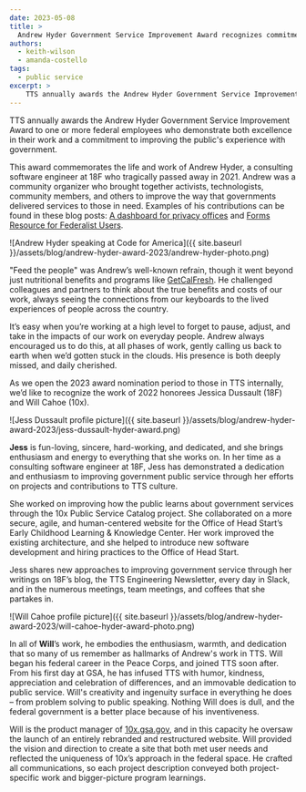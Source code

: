 ```yaml
---
date: 2023-05-08
title: >
  Andrew Hyder Government Service Improvement Award recognizes commitment to serving the public
authors:
  - keith-wilson
  - amanda-costello
tags:
  - public service
excerpt: >
    TTS annually awards the Andrew Hyder Government Service Improvement Award to one or more federal employees who demonstrate both excellence in their work and a commitment to improving the public's experience with government.
---
```

TTS annually awards the Andrew Hyder Government Service Improvement Award to one or more federal employees who demonstrate both excellence in their work and a commitment to improving the public's experience with government.

This award commemorates the life and work of Andrew Hyder, a consulting software engineer at 18F who tragically passed away in 2021. Andrew was a community organizer who brought together activists, technologists, community members, and others to improve the way that governments delivered services to those in need.  Examples of his contributions can be found in these blog posts: [A dashboard for privacy offices](https://18f.gsa.gov/2020/12/15/a-dashboard-for-privacy-offices/) and [Forms Resource for Federalist Users](https://18f.gsa.gov/2020/02/18/forms-resource-federalist/).

![Andrew Hyder speaking at Code for America]({{ site.baseurl }}/assets/blog/andrew-hyder-award-2023/andrew-hyder-photo.png)

"Feed the people" was Andrew’s well-known refrain, though it went beyond just nutritional benefits and programs like [GetCalFresh](https://www.getcalfresh.org/en/about). He challenged colleagues and partners to think about the true benefits and costs of our work, always seeing the connections from our keyboards to the lived experiences of people across the country. 

It’s easy when you’re working at a high level to forget to pause, adjust, and take in the impacts of our work on everyday people. Andrew always encouraged us to do this, at all phases of work, gently calling us back to earth when we’d gotten stuck in the clouds. His presence is both deeply missed, and daily cherished. 

As we open the 2023 award nomination period to those in TTS internally, we’d like to recognize the work of 2022 honorees Jessica Dussault (18F) and Will Cahoe (10x). 

![Jess Dussault profile picture]({{ site.baseurl }}/assets/blog/andrew-hyder-award-2023/jess-dussault-hyder-award.png)

**Jess** is fun-loving, sincere, hard-working, and dedicated, and she brings enthusiasm and energy to everything that she works on.  In her time as a consulting software engineer at 18F, Jess has demonstrated a dedication and enthusiasm to improving government public service through her efforts on projects and contributions to TTS culture.

She worked on improving how the public learns about government services through the 10x Public Service Catalog project.  She collaborated on a more secure, agile, and human-centered website for the Office of Head Start’s Early Childhood Learning & Knowledge Center. Her work improved the existing architecture, and she helped to introduce new software development and hiring practices to the Office of Head Start.

Jess shares new approaches to improving government service through her writings on 18F’s blog, the TTS Engineering Newsletter, every day in Slack, and in the numerous meetings, team meetings, and coffees that she partakes in.

![Will Cahoe profile picture]({{ site.baseurl }}/assets/blog/andrew-hyder-award-2023/will-cahoe-hyder-award-photo.png)

In all of **Will**’s work, he embodies the enthusiasm, warmth, and dedication that so many of us remember as hallmarks of Andrew's work in TTS.  Will began his federal career in the Peace Corps, and joined TTS soon after. From his first day at GSA, he has infused TTS with humor, kindness, appreciation and celebration of differences, and an immovable dedication to public service.  Will's creativity and ingenuity surface in everything he does – from problem solving to public speaking.  Nothing Will does is dull, and the federal government is a better place because of his inventiveness.

Will is the product manager of [10x.gsa.gov](https://10x.gsa.gov), and in this capacity he oversaw the launch of an entirely rebranded and restructured website. Will provided the vision and direction to create a site that both met user needs and reflected the uniqueness of 10x’s approach in the federal space. He crafted all communications, so each project description conveyed both project-specific work and bigger-picture program learnings.
